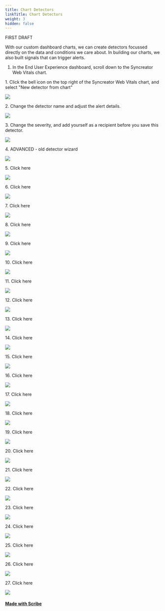 ```yaml
---
title: Chart Detectors
linkTitle: Chart Detectors
weight: 3
hidden: false
---
```


FIRST DRAFT

With our custom dashboard charts, we can create detectors focussed directly on the data and conditions we care about. In building our charts, we also built signals that can trigger alerts.

1. In the End User Experience dashboard, scroll down to the Syncreator Web Vitals chart. 

1\. Click the bell icon on the top right of the Syncreator Web Vitals chart, and select "New detector from chart"

![](https://ajeuwbhvhr.cloudimg.io/colony-recorder.s3.amazonaws.com/files/2024-02-17/2e7a0adf-f4f7-4183-b7e9-08bbe7350232/ascreenshot.jpeg?tl_px=1160,297&br_px=2880,1258&force_format=png&width=1120.0&wat=1&wat_opacity=0.7&wat_gravity=northwest&wat_url=https://colony-recorder.s3.us-west-1.amazonaws.com/images/watermarks/FB923C_standard.png&wat_pad=886,277)


2\. Change the detector name and adjust the alert details.

![](https://ajeuwbhvhr.cloudimg.io/colony-recorder.s3.amazonaws.com/files/2024-02-17/4a6f44da-2559-49bf-8c5a-a58220c6e64d/ascreenshot.jpeg?tl_px=0,152&br_px=1719,1113&force_format=png&width=1120.0&wat=1&wat_opacity=0.7&wat_gravity=northwest&wat_url=https://colony-recorder.s3.us-west-1.amazonaws.com/images/watermarks/FB923C_standard.png&wat_pad=444,277)


3\. Change the severity, and add yourself as a recipient before you save this detector.

![](https://ajeuwbhvhr.cloudimg.io/colony-recorder.s3.amazonaws.com/files/2024-02-17/1c2a7f23-c076-45e8-80b0-3a99e3989048/user_cropped_screenshot.jpeg?tl_px=0,652&br_px=1719,1614&force_format=png&width=1120.0&wat=1&wat_opacity=0.7&wat_gravity=northwest&wat_url=https://colony-recorder.s3.us-west-1.amazonaws.com/images/watermarks/FB923C_standard.png&wat_pad=216,453)


4\. ADVANCED - old detector wizard

![](https://ajeuwbhvhr.cloudimg.io/colony-recorder.s3.amazonaws.com/files/2024-02-17/877e9402-3634-4b44-8585-fe27331674c6/user_cropped_screenshot.jpeg?tl_px=901,0&br_px=2621,961&force_format=png&width=1120.0&wat=1&wat_opacity=0.7&wat_gravity=northwest&wat_url=https://colony-recorder.s3.us-west-1.amazonaws.com/images/watermarks/FB923C_standard.png&wat_pad=524,109)


5\. Click here

![](https://ajeuwbhvhr.cloudimg.io/colony-recorder.s3.amazonaws.com/files/2024-02-17/fa9714b1-1fa0-47c4-9361-5753c0c5d4b4/ascreenshot.jpeg?tl_px=978,191&br_px=2698,1152&force_format=png&width=1120.0&wat=1&wat_opacity=0.7&wat_gravity=northwest&wat_url=https://colony-recorder.s3.us-west-1.amazonaws.com/images/watermarks/FB923C_standard.png&wat_pad=524,277)


6\. Click here

![](https://ajeuwbhvhr.cloudimg.io/colony-recorder.s3.amazonaws.com/files/2024-02-17/d8dc6a69-f559-4399-b71d-583555266e35/ascreenshot.jpeg?tl_px=0,630&br_px=1719,1591&force_format=png&width=1120.0&wat=1&wat_opacity=0.7&wat_gravity=northwest&wat_url=https://colony-recorder.s3.us-west-1.amazonaws.com/images/watermarks/FB923C_standard.png&wat_pad=246,277)


7\. Click here

![](https://ajeuwbhvhr.cloudimg.io/colony-recorder.s3.amazonaws.com/files/2024-02-17/3a4e5b88-befc-4af8-8736-5f4a5529d0aa/ascreenshot.jpeg?tl_px=0,838&br_px=1719,1799&force_format=png&width=1120.0&wat=1&wat_opacity=0.7&wat_gravity=northwest&wat_url=https://colony-recorder.s3.us-west-1.amazonaws.com/images/watermarks/FB923C_standard.png&wat_pad=486,340)


8\. Click here

![](https://ajeuwbhvhr.cloudimg.io/colony-recorder.s3.amazonaws.com/files/2024-02-17/05312d0c-30c6-4c73-8161-dbaed13e78ea/ascreenshot.jpeg?tl_px=0,838&br_px=1719,1799&force_format=png&width=1120.0&wat=1&wat_opacity=0.7&wat_gravity=northwest&wat_url=https://colony-recorder.s3.us-west-1.amazonaws.com/images/watermarks/FB923C_standard.png&wat_pad=502,501)


9\. Click here

![](https://ajeuwbhvhr.cloudimg.io/colony-recorder.s3.amazonaws.com/files/2024-02-17/8a01627f-2287-494e-a2a3-20ff1592b641/ascreenshot.jpeg?tl_px=381,782&br_px=2101,1743&force_format=png&width=1120.0&wat=1&wat_opacity=0.7&wat_gravity=northwest&wat_url=https://colony-recorder.s3.us-west-1.amazonaws.com/images/watermarks/FB923C_standard.png&wat_pad=524,277)


10\. Click here

![](https://ajeuwbhvhr.cloudimg.io/colony-recorder.s3.amazonaws.com/files/2024-02-17/7b742f1c-c96a-41e0-aa6d-9b6d9540c924/ascreenshot.jpeg?tl_px=0,838&br_px=1719,1799&force_format=png&width=1120.0&wat=1&wat_opacity=0.7&wat_gravity=northwest&wat_url=https://colony-recorder.s3.us-west-1.amazonaws.com/images/watermarks/FB923C_standard.png&wat_pad=286,304)


11\. Click here

![](https://ajeuwbhvhr.cloudimg.io/colony-recorder.s3.amazonaws.com/files/2024-02-17/779a0897-e662-4fb0-a792-f030bcb1c74c/ascreenshot.jpeg?tl_px=0,746&br_px=1719,1707&force_format=png&width=1120.0&wat=1&wat_opacity=0.7&wat_gravity=northwest&wat_url=https://colony-recorder.s3.us-west-1.amazonaws.com/images/watermarks/FB923C_standard.png&wat_pad=277,277)


12\. Click here

![](https://ajeuwbhvhr.cloudimg.io/colony-recorder.s3.amazonaws.com/files/2024-02-17/859e3e69-00ee-41f3-ab77-c3f251e0327c/ascreenshot.jpeg?tl_px=294,838&br_px=2013,1799&force_format=png&width=1120.0&wat=1&wat_opacity=0.7&wat_gravity=northwest&wat_url=https://colony-recorder.s3.us-west-1.amazonaws.com/images/watermarks/FB923C_standard.png&wat_pad=524,364)


13\. Click here

![](https://ajeuwbhvhr.cloudimg.io/colony-recorder.s3.amazonaws.com/files/2024-02-17/75f4ca9e-8485-4d13-872a-957d9ab2d27c/ascreenshot.jpeg?tl_px=117,838&br_px=1836,1799&force_format=png&width=1120.0&wat=1&wat_opacity=0.7&wat_gravity=northwest&wat_url=https://colony-recorder.s3.us-west-1.amazonaws.com/images/watermarks/FB923C_standard.png&wat_pad=524,449)


14\. Click here

![](https://ajeuwbhvhr.cloudimg.io/colony-recorder.s3.amazonaws.com/files/2024-02-17/3fae6de1-f6c3-4bd5-98b6-70ccf26edc46/ascreenshot.jpeg?tl_px=143,838&br_px=1863,1799&force_format=png&width=1120.0&wat=1&wat_opacity=0.7&wat_gravity=northwest&wat_url=https://colony-recorder.s3.us-west-1.amazonaws.com/images/watermarks/FB923C_standard.png&wat_pad=524,278)


15\. Click here

![](https://ajeuwbhvhr.cloudimg.io/colony-recorder.s3.amazonaws.com/files/2024-02-17/a668f93c-642f-4725-be2a-9cd23eb37379/ascreenshot.jpeg?tl_px=152,838&br_px=1871,1799&force_format=png&width=1120.0&wat=1&wat_opacity=0.7&wat_gravity=northwest&wat_url=https://colony-recorder.s3.us-west-1.amazonaws.com/images/watermarks/FB923C_standard.png&wat_pad=524,280)


16\. Click here

![](https://ajeuwbhvhr.cloudimg.io/colony-recorder.s3.amazonaws.com/files/2024-02-17/b2d2de83-7f72-4ae4-8bc9-90d10bcf40ad/ascreenshot.jpeg?tl_px=39,838&br_px=1758,1799&force_format=png&width=1120.0&wat=1&wat_opacity=0.7&wat_gravity=northwest&wat_url=https://colony-recorder.s3.us-west-1.amazonaws.com/images/watermarks/FB923C_standard.png&wat_pad=524,455)


17\. Click here

![](https://ajeuwbhvhr.cloudimg.io/colony-recorder.s3.amazonaws.com/files/2024-02-17/867d123a-58b7-424d-988b-be3f926e3230/ascreenshot.jpeg?tl_px=195,626&br_px=1914,1587&force_format=png&width=1120.0&wat=1&wat_opacity=0.7&wat_gravity=northwest&wat_url=https://colony-recorder.s3.us-west-1.amazonaws.com/images/watermarks/FB923C_standard.png&wat_pad=524,277)


18\. Click here

![](https://ajeuwbhvhr.cloudimg.io/colony-recorder.s3.amazonaws.com/files/2024-02-17/c821d6eb-36c3-409f-83e1-3de5370daf50/ascreenshot.jpeg?tl_px=0,633&br_px=1719,1594&force_format=png&width=1120.0&wat=1&wat_opacity=0.7&wat_gravity=northwest&wat_url=https://colony-recorder.s3.us-west-1.amazonaws.com/images/watermarks/FB923C_standard.png&wat_pad=440,277)


19\. Click here

![](https://ajeuwbhvhr.cloudimg.io/colony-recorder.s3.amazonaws.com/files/2024-02-17/809701fc-8421-4075-91b8-023020944074/ascreenshot.jpeg?tl_px=0,838&br_px=1719,1799&force_format=png&width=1120.0&wat=1&wat_opacity=0.7&wat_gravity=northwest&wat_url=https://colony-recorder.s3.us-west-1.amazonaws.com/images/watermarks/FB923C_standard.png&wat_pad=315,300)


20\. Click here

![](https://ajeuwbhvhr.cloudimg.io/colony-recorder.s3.amazonaws.com/files/2024-02-17/3e4a4fe6-3bc0-4a31-b21f-bd294840fc97/ascreenshot.jpeg?tl_px=0,838&br_px=1719,1799&force_format=png&width=1120.0&wat=1&wat_opacity=0.7&wat_gravity=northwest&wat_url=https://colony-recorder.s3.us-west-1.amazonaws.com/images/watermarks/FB923C_standard.png&wat_pad=295,374)


21\. Click here

![](https://ajeuwbhvhr.cloudimg.io/colony-recorder.s3.amazonaws.com/files/2024-02-17/3bdc75c0-c730-40f4-b911-35661c0f9b36/ascreenshot.jpeg?tl_px=0,838&br_px=1719,1799&force_format=png&width=1120.0&wat=1&wat_opacity=0.7&wat_gravity=northwest&wat_url=https://colony-recorder.s3.us-west-1.amazonaws.com/images/watermarks/FB923C_standard.png&wat_pad=298,443)


22\. Click here

![](https://ajeuwbhvhr.cloudimg.io/colony-recorder.s3.amazonaws.com/files/2024-02-17/de5c47c5-56a9-420d-9865-72bcf279f1de/ascreenshot.jpeg?tl_px=57,739&br_px=1777,1700&force_format=png&width=1120.0&wat=1&wat_opacity=0.7&wat_gravity=northwest&wat_url=https://colony-recorder.s3.us-west-1.amazonaws.com/images/watermarks/FB923C_standard.png&wat_pad=524,277)


23\. Click here

![](https://ajeuwbhvhr.cloudimg.io/colony-recorder.s3.amazonaws.com/files/2024-02-17/a9d2132c-2a01-4f97-9690-0beb2b9d5f84/ascreenshot.jpeg?tl_px=248,776&br_px=1967,1737&force_format=png&width=1120.0&wat=1&wat_opacity=0.7&wat_gravity=northwest&wat_url=https://colony-recorder.s3.us-west-1.amazonaws.com/images/watermarks/FB923C_standard.png&wat_pad=524,276)


24\. Click here

![](https://ajeuwbhvhr.cloudimg.io/colony-recorder.s3.amazonaws.com/files/2024-02-17/e48be1e6-8771-40ae-b677-b272eeb694ca/ascreenshot.jpeg?tl_px=82,838&br_px=1801,1799&force_format=png&width=1120.0&wat=1&wat_opacity=0.7&wat_gravity=northwest&wat_url=https://colony-recorder.s3.us-west-1.amazonaws.com/images/watermarks/FB923C_standard.png&wat_pad=524,461)


25\. Click here

![](https://ajeuwbhvhr.cloudimg.io/colony-recorder.s3.amazonaws.com/files/2024-02-17/0af4f210-2202-4daf-9754-c8719867b388/ascreenshot.jpeg?tl_px=94,838&br_px=1813,1799&force_format=png&width=1120.0&wat=1&wat_opacity=0.7&wat_gravity=northwest&wat_url=https://colony-recorder.s3.us-west-1.amazonaws.com/images/watermarks/FB923C_standard.png&wat_pad=524,485)


26\. Click here

![](https://ajeuwbhvhr.cloudimg.io/colony-recorder.s3.amazonaws.com/files/2024-02-17/006bf87f-d5cb-4b17-9658-4f381aff9c9e/ascreenshot.jpeg?tl_px=87,838&br_px=1807,1799&force_format=png&width=1120.0&wat=1&wat_opacity=0.7&wat_gravity=northwest&wat_url=https://colony-recorder.s3.us-west-1.amazonaws.com/images/watermarks/FB923C_standard.png&wat_pad=524,457)


27\. Click here

![](https://ajeuwbhvhr.cloudimg.io/colony-recorder.s3.amazonaws.com/files/2024-02-17/146b3a5c-3c08-4fe8-a3fb-af44176963ca/ascreenshot.jpeg?tl_px=1160,838&br_px=2880,1799&force_format=png&width=1120.0&wat=1&wat_opacity=0.7&wat_gravity=northwest&wat_url=https://colony-recorder.s3.us-west-1.amazonaws.com/images/watermarks/FB923C_standard.png&wat_pad=890,468)
#### [Made with Scribe](https://scribehow.com/shared/Custom_chart_detector__Nixqyiy5QRGiMEbw6-LZVA)


